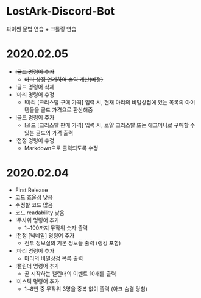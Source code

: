 # LostArk-Discord-Bot
파이썬 문법 연습 + 크롤링 연습
# 2020.02.05
 * ~~!골드 명령어 추가~~
    - ~~마리 상점 연계하여 손익 계산(예정)~~
 * !골드 명령어 삭제
 * !마리 명령어 수정
    - !마리 [크리스탈 구매 가격] 입력 시, 현재 마리의 비밀상점에 있는 목록의 아이템들을 골드 가격으로 환산해줌
 * !골드 명령어 추가
    - !골드 [크리스탈 판매 가격] 입력 시, 로얄 크리스탈 또는 에그머니로 구매할 수 있는 골드의 가격 출력
 * !전정 명령어 수정
    - Markdown으로 출력되도록 수정
# 2020.02.04
 * First Release
 * 코드 효율성 낮음
 * 수정할 코드 많음
 * 코드 readability 낮음
 * !주사위 명렁어 추가
    - 1~100까지 무작위 숫자 출력
 * !전정 [닉네임] 명령어 추가
    - 전투 정보실의 기본 정보들 출력 (랭킹 포함)
 * !마리 명령어 추가
    - 마리의 비밀상점 목록 출력
 * !캘린더 명령어 추가
    - 곧 시작하는 캘린더의 이벤트 10개를 출력
 * !미스틱 명령어 추가
    - 1~8번 중 무작위 3명을 중복 없이 출력 (아크 숨결 당첨)
